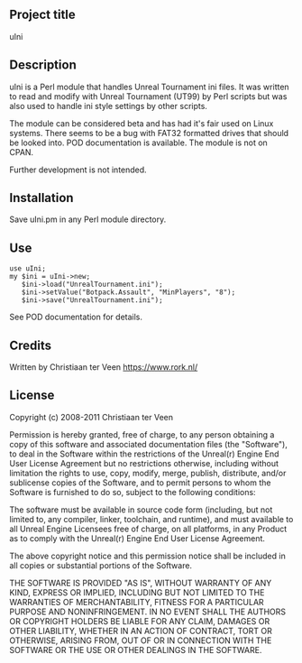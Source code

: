 ## Project title

uIni

## Description

uIni is a Perl module that handles Unreal Tournament ini files. It was written to read and modify with Unreal Tournament (UT99) by Perl scripts but was also used to handle ini style settings by other scripts.

The module can be considered beta and has had it's fair used on Linux systems. There seems to be a bug with FAT32 formatted drives that should be looked into. POD documentation is available. The module is not on CPAN.

Further development is not intended.

## Installation

Save uIni.pm in any Perl module directory.

## Use

    use uIni;
    my $ini = uIni->new;
       $ini->load("UnrealTournament.ini");
       $ini->setValue("Botpack.Assault", "MinPlayers", "8");
       $ini->save("UnrealTournament.ini");

See POD documentation for details.

## Credits

Written by Christiaan ter Veen <https://www.rork.nl/>

## License

Copyright (c) 2008-2011 Christiaan ter Veen

Permission is hereby granted, free of charge, to any person obtaining a copy of this software and associated documentation files (the "Software"), to deal in the Software within the restrictions of the Unreal(r) Engine End User License Agreement but no restrictions otherwise, including without limitation the rights to use, copy, modify, merge, publish, distribute, and/or sublicense copies of the Software, and to permit persons to whom the Software is furnished to do so, subject to the following conditions:

The software must be available in source code form (including, but not limited to, any compiler, linker, toolchain, and runtime), and must available to all Unreal Engine Licensees free of charge, on all platforms, in any Product as to comply with the Unreal(r) Engine End User License Agreement.

The above copyright notice and this permission notice shall be included in all copies or substantial portions of the Software.

THE SOFTWARE IS PROVIDED "AS IS", WITHOUT WARRANTY OF ANY KIND, EXPRESS OR IMPLIED, INCLUDING BUT NOT LIMITED TO THE WARRANTIES OF MERCHANTABILITY, FITNESS FOR A PARTICULAR PURPOSE AND NONINFRINGEMENT. IN NO EVENT SHALL THE AUTHORS OR COPYRIGHT HOLDERS BE LIABLE FOR ANY CLAIM, DAMAGES OR OTHER LIABILITY, WHETHER IN AN ACTION OF CONTRACT, TORT OR OTHERWISE, ARISING FROM, OUT OF OR IN CONNECTION WITH THE SOFTWARE OR THE USE OR OTHER DEALINGS IN THE SOFTWARE.
